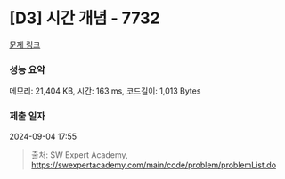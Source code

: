 # [D3] 시간 개념 - 7732 

[문제 링크](https://swexpertacademy.com/main/code/problem/problemDetail.do?contestProbId=AWrDLM0aRA8DFARG) 

### 성능 요약

메모리: 21,404 KB, 시간: 163 ms, 코드길이: 1,013 Bytes

### 제출 일자

2024-09-04 17:55



> 출처: SW Expert Academy, https://swexpertacademy.com/main/code/problem/problemList.do